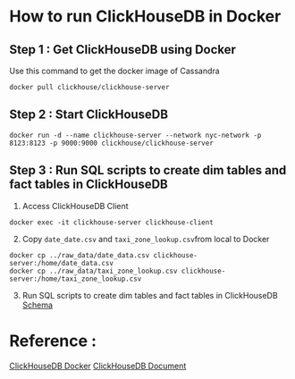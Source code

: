 # How to run ClickHouseDB in Docker

## Step 1 : Get ClickHouseDB using Docker
Use this command to get the docker image of Cassandra
```
docker pull clickhouse/clickhouse-server
```
## Step 2 : Start ClickHouseDB 
```
docker run -d --name clickhouse-server --network nyc-network -p 8123:8123 -p 9000:9000 clickhouse/clickhouse-server
```

## Step 3 : Run SQL scripts to create dim tables and fact tables in ClickHouseDB
1. Access ClickHouseDB Client
```
docker exec -it clickhouse-server clickhouse-client
```
2. Copy `date_date.csv` and `taxi_zone_lookup.csv`from local to Docker 
```
docker cp ../raw_data/date_data.csv clickhouse-server:/home/date_data.csv
docker cp ../raw_data/taxi_zone_lookup.csv clickhouse-server:/home/taxi_zone_lookup.csv
```

3. Run SQL scripts to create dim tables and fact tables in ClickHouseDB
[Schema](scripts/schema.sql)

# Reference :
[ClickHouseDB Docker](https://hub.docker.com/r/clickhouse/clickhouse-server/)
[ClickHouseDB Document](https://clickhouse.com/docs/en/intro)
